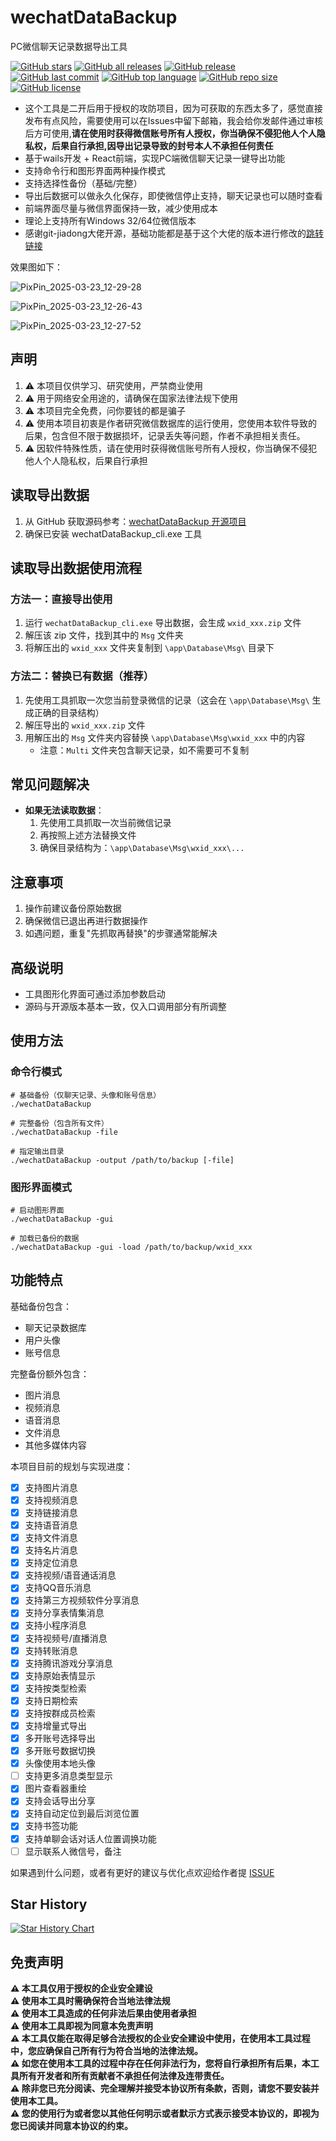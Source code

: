 # wechatDataBackup
PC微信聊天记录数据导出工具

[![GitHub stars](https://img.shields.io/github/stars/XF-FS/wechatDataBackup_cli)](https://github.com/XF-FS/wechatDataBackup_cli/stargazers)
[![GitHub all releases](https://img.shields.io/github/downloads/XF-FS/wechatDataBackup_cli/total)](https://github.com/XF-FS/wechatDataBackup_cli/releases)
[![GitHub release](https://img.shields.io/github/v/release/XF-FS/wechatDataBackup_cli)](https://github.com/XF-FS/wechatDataBackup_cli/releases)
[![GitHub last commit](https://img.shields.io/github/last-commit/XF-FS/wechatDataBackup_cli)](https://github.com/XF-FS/wechatDataBackup_cli/commits/main)
[![GitHub top language](https://img.shields.io/github/languages/top/XF-FS/wechatDataBackup_cli)](https://github.com/XF-FS/wechatDataBackup_cli)
[![GitHub repo size](https://img.shields.io/github/repo-size/XF-FS/wechatDataBackup_cli)](https://github.com/XF-FS/wechatDataBackup_cli)
[![GitHub license](https://img.shields.io/github/license/XF-FS/wechatDataBackup_cli)](https://github.com/XF-FS/wechatDataBackup_cli/blob/main/LICENSE)

* 这个工具是二开后用于授权的攻防项目，因为可获取的东西太多了，感觉直接发布有点风险，需要使用可以在Issues中留下邮箱，我会给你发邮件通过审核后方可使用,**请在使用时获得微信账号所有人授权，你当确保不侵犯他人个人隐私权，后果自行承担,因导出记录导致的封号本人不承担任何责任**
* 基于wails开发 + React前端，实现PC端微信聊天记录一键导出功能
* 支持命令行和图形界面两种操作模式
* 支持选择性备份（基础/完整）
* 导出后数据可以做永久化保存，即使微信停止支持，聊天记录也可以随时查看
* 前端界面尽量与微信界面保持一致，减少使用成本
* 理论上支持所有Windows 32/64位微信版本
* 感谢git-jiadong大佬开源，基础功能都是基于这个大佬的版本进行修改的[跳转链接](https://github.com/git-jiadong/wechatDataBackup)

效果图如下：

![PixPin_2025-03-23_12-29-28](https://github.com/user-attachments/assets/a97c0bb6-0eab-4eff-9d22-30875e8831d8)

![PixPin_2025-03-23_12-26-43](https://github.com/user-attachments/assets/bdc65206-7f26-4ffe-ad76-f985cf691472)

![PixPin_2025-03-23_12-27-52](https://github.com/user-attachments/assets/318863b9-ad8f-48df-bb1a-1202651f2d67)


## 声明
1. ⚠️ 本项目仅供学习、研究使用，严禁商业使用
2. ⚠️ 用于网络安全用途的，请确保在国家法律法规下使用
3. ⚠️ 本项目完全免费，问你要钱的都是骗子
4. ⚠️ 使用本项目初衷是作者研究微信数据库的运行使用，您使用本软件导致的后果，包含但不限于数据损坏，记录丢失等问题，作者不承担相关责任。
5. ⚠️ 因软件特殊性质，请在使用时获得微信账号所有人授权，你当确保不侵犯他人个人隐私权，后果自行承担

## 读取导出数据
1. 从 GitHub 获取源码参考：[wechatDataBackup 开源项目](https://github.com/git-jiadong/wechatDataBackup)
2. 确保已安装 wechatDataBackup_cli.exe 工具

## 读取导出数据使用流程

### 方法一：直接导出使用
1. 运行 `wechatDataBackup_cli.exe` 导出数据，会生成 `wxid_xxx.zip` 文件
2. 解压该 zip 文件，找到其中的 `Msg` 文件夹
3. 将解压出的 `wxid_xxx` 文件夹复制到 `\app\Database\Msg\` 目录下

### 方法二：替换已有数据（推荐）
1. 先使用工具抓取一次您当前登录微信的记录（这会在 `\app\Database\Msg\` 生成正确的目录结构）
2. 解压导出的 `wxid_xxx.zip` 文件
3. 用解压出的 `Msg` 文件夹内容替换 `\app\Database\Msg\wxid_xxx` 中的内容
   - 注意：`Multi` 文件夹包含聊天记录，如不需要可不复制

## 常见问题解决
- **如果无法读取数据**：
  1. 先使用工具抓取一次当前微信记录
  2. 再按照上述方法替换文件
  3. 确保目录结构为：`\app\Database\Msg\wxid_xxx\...`

## 注意事项
1. 操作前建议备份原始数据
2. 确保微信已退出再进行数据操作
3. 如遇问题，重复"先抓取再替换"的步骤通常能解决

## 高级说明
- 工具图形化界面可通过添加参数启动
- 源码与开源版本基本一致，仅入口调用部分有所调整


## 使用方法

### 命令行模式
```shell
# 基础备份（仅聊天记录、头像和账号信息）
./wechatDataBackup

# 完整备份（包含所有文件）
./wechatDataBackup -file

# 指定输出目录
./wechatDataBackup -output /path/to/backup [-file]
```

### 图形界面模式
```shell
# 启动图形界面
./wechatDataBackup -gui

# 加载已备份的数据
./wechatDataBackup -gui -load /path/to/backup/wxid_xxx
```


## 功能特点

基础备份包含：
- 聊天记录数据库
- 用户头像
- 账号信息

完整备份额外包含：
- 图片消息
- 视频消息
- 语音消息
- 文件消息
- 其他多媒体内容

本项目目前的规划与实现进度：
- [x] 支持图片消息
- [x] 支持视频消息
- [x] 支持链接消息
- [x] 支持语音消息
- [x] 支持文件消息
- [x] 支持名片消息
- [x] 支持定位消息
- [x] 支持视频/语音通话消息
- [x] 支持QQ音乐消息
- [x] 支持第三方视频软件分享消息
- [x] 支持分享表情集消息
- [x] 支持小程序消息
- [x] 支持视频号/直播消息
- [x] 支持转账消息
- [x] 支持腾讯游戏分享消息
- [x] 支持原始表情显示
- [x] 支持按类型检索
- [x] 支持日期检索
- [x] 支持按群成员检索
- [x] 支持增量式导出
- [x] 多开账号选择导出
- [x] 多开账号数据切换
- [x] 头像使用本地头像
- [ ] 支持更多消息类型显示
- [x] 图片查看器重绘
- [x] 支持会话导出分享
- [x] 支持自动定位到最后浏览位置
- [x] 支持书签功能
- [x] 支持单聊会话对话人位置调换功能
- [ ] 显示联系人微信号，备注

如果遇到什么问题，或者有更好的建议与优化点欢迎给作者提 [ISSUE](https://github.com/XF-FS/wechatDataBackup_cli/issues)


## Star History

[![Star History Chart](https://api.star-history.com/svg?repos=XF-FS/wechatDataBackup_cli&type=Date)](https://star-history.com/?utm_source=bestxtools.com#XF-FS/wechatDataBackup_cli&Date)

## 免责声明
**⚠️ 本工具仅用于授权的企业安全建设**<br/>
**⚠️ 使用本工具时需确保符合当地法律法规**<br/>
**⚠️ 使用本工具造成的任何非法后果由使用者承担**<br/>
**⚠️ 使用本工具即视为同意本免责声明**<br/>
**⚠️ 本工具仅能在取得足够合法授权的企业安全建设中使用，在使用本工具过程中，您应确保自己所有行为符合当地的法律法规。**<br/>
**⚠️ 如您在使用本工具的过程中存在任何非法行为，您将自行承担所有后果，本工具所有开发者和所有贡献者不承担任何法律及连带责任。**<br/>
**⚠️ 除非您已充分阅读、完全理解并接受本协议所有条款，否则，请您不要安装并使用本工具。**<br/>
**⚠️ 您的使用行为或者您以其他任何明示或者默示方式表示接受本协议的，即视为您已阅读并同意本协议的约束。**<br/>

